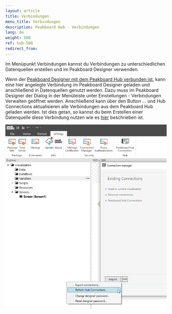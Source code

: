 ```yaml
---
layout: article
title: Verbindungen
menu_title: Verbindungen
description: Peakboard Hub - Verbindungen
lang: de
weight: 500
ref: hub-500
redirect_from:
---
```

Im Menüpunkt Verbindungen kannst du Verbindungen zu unterschiedlichen Datenquellen erstellen und im Peakboard Designer verwenden. 

Wenn der [Peakboard Designer mit dem Peakboard Hub verbunden ist](), kann eine hier angelegte Verbindung im Peakboard Designer geladen und anschließend in Datenquellen genutzt werden. 
Dazu muss im Peakboard Designer der Dialog in der Menüleiste unter Einstellungen - Verbindungen Verwalten geöffnet werden. 
Anschließend kann über den Button … und Hub Connections aktualisieren alle Verbindungen aus dem Peakboard Hub geladen werden. 
Ist dies getan, so kannst du beim Erstellen einer Datenquelle diese Verbindung nutzen wie es [hier]() beschrieben ist.

![Shared Connections Bild 1](/assets/images/hub/hub_connections1.png)
